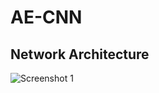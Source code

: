# AE-CNN

## Network Architecture
![Screenshot 1](https://github.com/ekagra-ranjan/AE-CNN/blob/master/ae-cnn-better4.png "Net")

